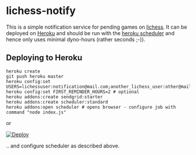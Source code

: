 # lichess-notify

This is a simple notification service for pending games on [lichess](https://lichess.org).
It can be deployed on [Heroku](https://heroku.com) and should be run with the [heroku scheduler](https://devcenter.heroku.com/articles/scheduler) and hence only uses minimal dyno-hours (rather seconds ;-)).

## Deploying to Heroku

```
heroku create
git push heroku master
heroku config:set USERS=lichessuser:notification@mail.com;another_lichess_user:other@mail.com
heroku config:set FIRST_REMINDER_HOURS=2 # optional
heroku addons:create sendgrid:starter
heroku addons:create scheduler:standard 
heroku addons:open scheduler # opens browser - configure job with command "node index.js"
```
or

[![Deploy](https://www.herokucdn.com/deploy/button.svg)](https://heroku.com/deploy)

.. and configure scheduler as described above.

